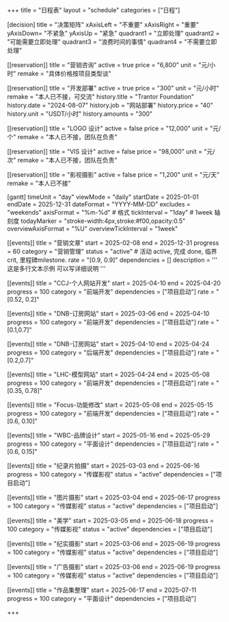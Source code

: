+++
title = "日程表"
layout = "schedule"
categories = ["日程"]

[decision]
title = "决策矩阵"
xAxisLeft = "不重要"
xAxisRight = "重要"
yAxisDown= "不紧急"
yAxisUp = "紧急"
quadrant1 = "立即处理"
quadrant2 = "可能需要立即处理"
quadrant3 = "浪费时间的事情"
quadrant4 = "不需要立即处理"

[[reservation]]
title = "营销咨询"
active = true
price = "6,800"
unit = "元/小时"
remake = "具体价格按项目类型谈"

[[reservation]]
title = "开发部署"
active = true
price = "300"
unit = "元/小时"
remake = "本人已不接，可交流"
history.title = "Trantor Foundation"
history.date = "2024-08-07"
history.job = "网站部署"
history.price = "40"
history.unit = "USDT/小时"
history.amounts = "300"

[[reservation]]
title = "LOGO 设计"
active = false
price = "12,000"
unit = "元/个"
remake = "本人已不接，团队在负责"

[[reservation]]
title = "VIS 设计"
active = false
price = "98,000"
unit = "元/次"
remake = "本人已不接，团队在负责"

[[reservation]]
title = "影视摄影"
active = false
price = "1,200"
unit = "元/天"
remake = "本人已不接"

[gantt]
timeUnit = "day"
viewMode = "daily"
startDate = 2025-01-01
endDate = 2025-12-31
dateFormat = "YYYY-MM-DD"
excludes = "weekends"
axisFormat = "%m-%d" # 格式
tickInterval = "1day"  # 1week 轴刻度
todayMarker = "stroke-width:4px,stroke:#f00,opacity:0.5"
overviewAxisFormat = "%U"
overviewTickInterval = "1week"

[[events]]
title = "营销文章"
start = 2025-02-08
end = 2025-12-31
progress = 60
category = "营销管理"
status = "active" # 活动 active, 完成 done, 临界 crit, 里程碑milestone.
rate = "[0.9, 0.9]"
dependencies = []
description = '''
这是多行文本示例
可以写详细说明
'''

[[events]]
title = "CCJ-个人网站开发"
start = 2025-04-10
end = 2025-04-20
progress = 100
category = "前端开发"
dependencies = ["项目启动"]
rate = "[0.52, 0.2]"

[[events]]
title = "DNB-订房网站"
start = 2025-03-06
end = 2025-04-10
progress = 100
category = "前端开发"
dependencies = ["项目启动"]
rate = "[0.1,0.7]"

[[events]]
title = "DNB-订房网站"
start = 2025-04-10
end = 2025-04-24
progress = 100
category = "后端开发"
dependencies = ["项目启动"]
rate = "[0.2,0.7]"

[[events]]
title = "LHC-模型网站"
start = 2025-04-24
end = 2025-05-08
progress = 100
category = "前端开发"
dependencies = ["项目启动"]
rate = "[0.35, 0.78]"

[[events]]
title = "Focus-功能修改"
start = 2025-05-08
end = 2025-05-15
progress = 100
category = "前端开发"
dependencies = ["项目启动"]
rate = "[0.6, 0.10]"

[[events]]
title = "WBC-品牌设计"
start = 2025-05-16
end = 2025-05-29
progress = 100
category = "平面设计"
dependencies = ["项目启动"]
rate = "[0.6, 0.15]"

[[events]]
title = "纪录片拍摄"
start = 2025-03-03
end = 2025-06-16
progress = 100
category = "传媒影视"
status = "active"
dependencies = ["项目启动"]

[[events]]
title = "图片摄影"
start = 2025-03-04
end = 2025-06-17
progress = 100
category = "传媒影视"
status = "active"
dependencies = ["项目启动"]

[[events]]
title = "美学"
start = 2025-03-05
end = 2025-06-18
progress = 100
category = "传媒影视"
status = "active"
dependencies = ["项目启动"]

[[events]]
title = "纪实摄影"
start = 2025-03-06
end = 2025-06-19
progress = 100
category = "传媒影视"
status = "active"
dependencies = ["项目启动"]

[[events]]
title = "广告摄影"
start = 2025-03-06
end = 2025-06-19
progress = 100
category = "传媒影视"
status = "active"
dependencies = ["项目启动"]

[[events]]
title = "作品集整理"
start = 2025-06-17
end = 2025-07-11
progress = 100
category = "平面设计"
dependencies = ["项目启动"]


+++

